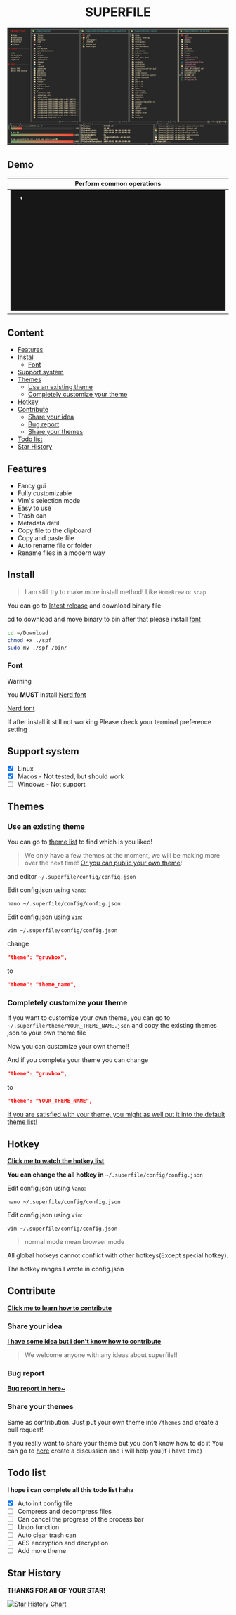 <div align="center">

# SUPERFILE

![](/asset/demo.png)

</div>

## Demo

| Perform common operations |
| ------------------------- |
| ![](/asset/demo.gif)      |

## Content

- [Features](#features)
- [Install](#install)
  - [Font](#font)
- [Support system](#support-system)
- [Themes](#themes)
  - [Use an existing theme](#use-an-existing-theme)
  - [Completely customize your theme](#completely-customize-your-theme)
- [Hotkey](#hotkey)
- [Contribute](#contribute)
  - [Share your idea](#share-your-idea)
  - [Bug report](#bug-report)
  - [Share your themes](#share-your-themes)
- [Todo list](#todo-list)
- [Star History](#star-history)
## Features

- Fancy gui
- Fully customizable
- Vim's selection mode
- Easy to use 
- Trash can
- Metadata detil
- Copy file to the clipboard
- Copy and paste file
- Auto rename file or folder
- Rename files in a modern way

## Install

> I am still try to make more install method! Like `HomeBrew` or `snap`

You can go to [latest release](https://github.com/MHNightCat/superfile/releases/latest) and download binary file

cd to download and move binary to bin after that please install [font](#font)
```bash
cd ~/Download
chmod +x ./spf
sudo mv ./spf /bin/
```

### Font

> [!WARNING]
> You **MUST** install [Nerd font](https://www.nerdfonts.com/font-downloads)

[Nerd font](https://www.nerdfonts.com/font-downloads)

If after install it still not working
Please check your terminal preference setting

## Support system

- [X] Linux  
- [X] Macos - Not tested, but should work
- [ ] Windows - Not support

## Themes

### Use an existing theme
You can go to [theme list](https://github.com/MHNightCat/superfile/blob/main/THEMELIST.md) to find which is you liked!

> We only have a few themes at the moment, we will be making more over the next time! [Or you can public your own theme](https://github.com/MHNightCat/superfile/pulls)!

and editor `~/.superfile/config/config.json`

Edit config.json using `Nano`:

```
nano ~/.superfile/config/config.json
```

Edit config.json using `Vim`:

```
vim ~/.superfile/config/config.json
```

change 

```json
"theme": "gruvbox",
```
to

```json
"theme": "theme_name",
```

### Completely customize your theme

If you want to customize your own theme, you can go to `~/.superfile/theme/YOUR_THEME_NAME.json`
and copy the existing themes json to your own theme file

Now you can customize your own theme!!

And if you complete your theme you can change

```json
"theme": "gruvbox",
```
to

```json
"theme": "YOUR_THEME_NAME",
```

[If you are satisfied with your theme, you might as well put it into the default theme list!](#contribute)

## Hotkey

[**Click me to watch the hotkey list**](https://github.com/MHNightCat/superfile/blob/main/HOTKEY.md)

**You can change the all hotkey in** `~/.superfile/config/config.json`

Edit config.json using `Nano`:

```
nano ~/.superfile/config/config.json
```

Edit config.json using `Vim`:

```
vim ~/.superfile/config/config.json
```

> normal mode mean browser mode

All global hotkeys cannot conflict with other hotkeys(Except special hotkey).

The hotkey ranges I wrote in config.json

## Contribute

[**Click me to learn how to contribute**](https://docs.github.com/en/get-started/exploring-projects-on-github/contributing-to-a-project)

### Share your idea
[**I have some idea but i don't know how to contribute**](https://github.com/MHNightCat/superfile/discussions)

> We welcome anyone with any ideas about superfile!!

### Bug report

[**Bug report in here~**](https://github.com/MHNightCat/superfile/issues)

### Share your themes

Same as contribution. Just put your own theme into `/themes`
and create a pull request!

If you really want to share your theme but you don't know how to do it
You can go to [here](https://github.com/MHNightCat/superfile/discussions/new?category=theme) create a discussion and i will help you(if i have time)


## Todo list

**I hope i can complete all this todo list haha**

- [x] Auto init config file
- [ ] Compress and decompress files
- [ ] Can cancel the progress of the process bar
- [ ] Undo function
- [ ] Auto clear trash can
- [ ] AES encryption and decryption
- [ ] Add more theme

## Star History

**THANKS FOR All OF YOUR STAR!**

<a href="https://star-history.com/#MHNightCat/superfile&Date">
 <picture>
   <source media="(prefers-color-scheme: dark)" srcset="https://api.star-history.com/svg?repos=MHNightCat/superfile&type=Date&theme=dark" />
   <source media="(prefers-color-scheme: light)" srcset="https://api.star-history.com/svg?repos=MHNightCat/superfile&type=Date" />
   <img alt="Star History Chart" src="https://api.star-history.com/svg?repos=MHNightCat/superfile&type=Date" />
 </picture>
</a>
